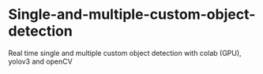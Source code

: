 # Single-and-multiple-custom-object-detection
Real time single and multiple custom object detection  with colab (GPU), yolov3  and openCV
